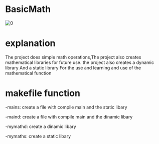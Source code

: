 # BasicMath 
![0](https://user-images.githubusercontent.com/54840897/68876663-807f0a00-070d-11ea-8d37-6e4fc5af8de1.png)

# explanation

The project does simple math operations,The project also creates mathematical libraries for future use.
the project also creates a dynamic library And a static library For the use and learning and use of the mathematical function

# makefile function 

-mains: create a file with compile main and the static libary

-maind: create a file with compile main and the dinamic libary

-mymathd: create a dinamic libary

-mymaths: create a static libary
